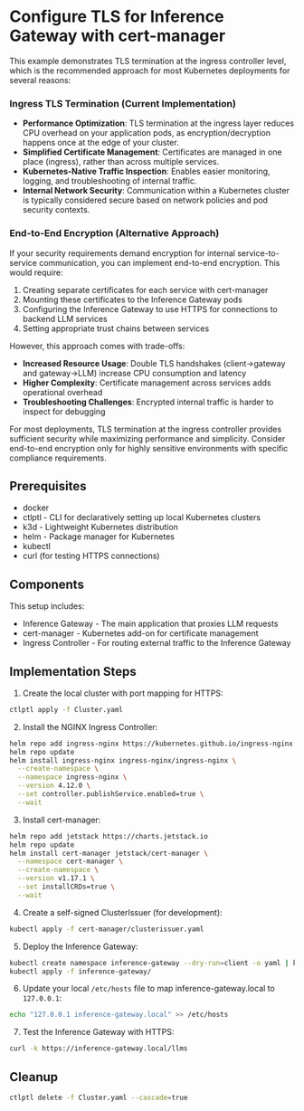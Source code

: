 # Configure TLS for Inference Gateway with cert-manager

This example demonstrates TLS termination at the ingress controller level, which is the recommended approach for most Kubernetes deployments for several reasons:

### Ingress TLS Termination (Current Implementation)

- **Performance Optimization**: TLS termination at the ingress layer reduces CPU overhead on your application pods, as encryption/decryption happens once at the edge of your cluster.
- **Simplified Certificate Management**: Certificates are managed in one place (ingress), rather than across multiple services.
- **Kubernetes-Native Traffic Inspection**: Enables easier monitoring, logging, and troubleshooting of internal traffic.
- **Internal Network Security**: Communication within a Kubernetes cluster is typically considered secure based on network policies and pod security contexts.

### End-to-End Encryption (Alternative Approach)

If your security requirements demand encryption for internal service-to-service communication, you can implement end-to-end encryption. This would require:

1. Creating separate certificates for each service with cert-manager
2. Mounting these certificates to the Inference Gateway pods
3. Configuring the Inference Gateway to use HTTPS for connections to backend LLM services
4. Setting appropriate trust chains between services

However, this approach comes with trade-offs:

- **Increased Resource Usage**: Double TLS handshakes (client→gateway and gateway→LLM) increase CPU consumption and latency
- **Higher Complexity**: Certificate management across services adds operational overhead
- **Troubleshooting Challenges**: Encrypted internal traffic is harder to inspect for debugging

For most deployments, TLS termination at the ingress controller provides sufficient security while maximizing performance and simplicity. Consider end-to-end encryption only for highly sensitive environments with specific compliance requirements.

## Prerequisites

- docker
- ctlptl - CLI for declaratively setting up local Kubernetes clusters
- k3d - Lightweight Kubernetes distribution
- helm - Package manager for Kubernetes
- kubectl
- curl (for testing HTTPS connections)

## Components

This setup includes:

- Inference Gateway - The main application that proxies LLM requests
- cert-manager - Kubernetes add-on for certificate management
- Ingress Controller - For routing external traffic to the Inference Gateway

## Implementation Steps

1. Create the local cluster with port mapping for HTTPS:

```bash
ctlptl apply -f Cluster.yaml
```

2. Install the NGINX Ingress Controller:

```bash
helm repo add ingress-nginx https://kubernetes.github.io/ingress-nginx
helm repo update
helm install ingress-nginx ingress-nginx/ingress-nginx \
  --create-namespace \
  --namespace ingress-nginx \
  --version 4.12.0 \
  --set controller.publishService.enabled=true \
  --wait
```

3. Install cert-manager:

```bash
helm repo add jetstack https://charts.jetstack.io
helm repo update
helm install cert-manager jetstack/cert-manager \
  --namespace cert-manager \
  --create-namespace \
  --version v1.17.1 \
  --set installCRDs=true \
  --wait
```

4. Create a self-signed ClusterIssuer (for development):

```bash
kubectl apply -f cert-manager/clusterissuer.yaml
```

5. Deploy the Inference Gateway:

```bash
kubectl create namespace inference-gateway --dry-run=client -o yaml | kubectl apply --server-side=true -f -
kubectl apply -f inference-gateway/
```

6. Update your local `/etc/hosts` file to map inference-gateway.local to `127.0.0.1`:

```bash
echo "127.0.0.1 inference-gateway.local" >> /etc/hosts
```

7. Test the Inference Gateway with HTTPS:

```bash
curl -k https://inference-gateway.local/llms
```

## Cleanup

```bash
ctlptl delete -f Cluster.yaml --cascade=true
```
